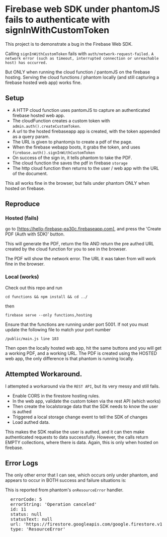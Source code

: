 # Firebase web SDK under phantomJS fails to authenticate with signInWithCustomToken

This project is to demonstrate a bug in the Firebase Web SDK.

Calling `signInWithCustomToken` fails with `auth/network-request-failed.` `A network error (such as timeout, interrupted connection or unreachable host) has occurred.`

But ONLY when running the cloud function / pantomJS on the firebase hosting.
Serving the cloud functions / phantom locally (and still capturing a firebase hosted web app) works fine.

## Setup
  * A HTTP cloud function uses pantomJS to capture an authenticated firebase hosted web app.
  * The cloudFunction creates a custom token with `admin.auth().createCustomToken`.
  * A url to the hosted firebaseapp app is created, with the token appended as a query param.
  * The URL is given to phantomjs to create a pdf of the page.
  * When the firebase webapp boots, it grabs the token, and uses `firebase.auth().signInWithCustomToken`
  * On success of the sign in, it tells phantom to take the PDF.
  * The cloud function the saves the pdf in firebase `storage`
  * The http cloud function then returns to the user / web app with the URL of the document.

This all works fine in the browser, but fails under phantom ONLY when hosted on firebase.

## Reproduce

### Hosted (fails)
go to [https://hello-firebase-ea30c.firebaseapp.com], and press the 'Create PDF (Auth with SDK)' button.

This will generate the PDF, return the file AND return the pre authed URL created by the cloud function for you to see in the browser.

The PDF will show the network error.
The URL it was taken from will work fine in the browser.

### Local (works)
Check out this repo and run

`cd functions && npm install && cd ../`  

then

`firebase serve --only functions,hosting`  

Ensure that the functions are running under port 5001.
If not you must update the following file to match your port number

`/public/main.js line 183`

Then open the locally hosted web app, hit the same buttons and you will get a working PDF, and a working URL.
The PDF is created using the HOSTED web app, the only difference is that phantom is running locally.

## Attempted Workaround.

I attempted a workaround via the `REST API`, but its very messy and still fails.

  * Enable CORS in the firestore hosting rules.
  * In the web app, validate the custom token via the rest API (which works)
  * Then create the localstorage data that the SDK needs to know the user is authed
  * Triggered a local storage change event to tell the SDK of changes
  * Load authed data.

This makes the SDK realise the user is authed, and it can then make authenticated requests to data successfully.  However, the calls return EMPTY collections, where there is data.  Again, this is only when hosted on firebase.


## Error Logs
The only other error that I can see, which occurs only under phantom, and appears to occur in BOTH success and failure situations is:

  
This is reported from phantom's `onResourceError` handler.

<pre>
  errorCode: 5
  errorString: 'Operation canceled'
  id: 11
  status: null
  statusText: null
  url: 'https://firestore.googleapis.com/google.firestore.v1beta1.Firestore/Listen/channel?VER=8&gsessionid=E1riGQbTxDY6ygOYHTEpOr0QIr-mdiy-&SID=ZJSRrfpvJAOEQgeomvXGPQ&RID=49489&AID=8&zx=p8c4kj51fhu8&t=1'
  type: 'ResourceError'
</pre>





